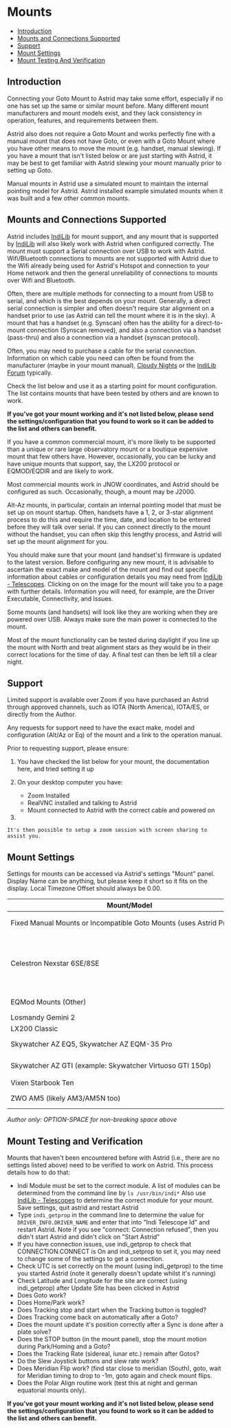 # Mounts

* [Introduction](#introduction)
* [Mounts and Connections Supported](#mounts-and-connections-supported)
* [Support](#support)
* [Mount Settings](#mount-settings)
* [Mount Testing And Verification](#mount-testing-and-verification)

## Introduction

Connecting your Goto Mount to Astrid may take some effort, especially if no one has set up the same or similar mount before. Many different mount manufacturers and mount models exist, and they lack consistency in operation, features, and requirements between them.

Astrid also does not require a Goto Mount and works perfectly fine with a manual mount that does not have Goto, or even with a Goto Mount where you have other means to move the mount (e.g. handset, manual slewing).  If you have a mount that isn't listed below or are just starting with Astrid, it may be best to get familiar with Astrid slewing your mount manually prior to setting up Goto.

Manual mounts in Astrid use a simulated mount to maintain the internal pointing model for Astrid.  Astrid installed example simulated mounts when it was built and a few other common mounts.

## Mounts and Connections Supported

Astrid includes [IndiLib](indilib.org) for mount support, and any mount that is supported by [IndiLib](indilib.org) will also likely work with Astrid when configured correctly. The mount must support a Serial connection over USB to work with Astrid.  Wifi/Bluetooth connections to mounts are not supported with Astrid due to the Wifi already being used for Astrid's Hotspot and connection to your Home network and then the general unreliability of connections to mounts over Wifi and Bluetooth.

Often, there are multiple methods for connecting to a mount from USB to serial, and which is the best depends on your mount.  Generally, a direct serial connection is simpler and often doesn't require star alignment on a handset prior to use (as Astrid can tell the mount where it is in the sky).  A mount that has a handset (e.g. Synscan) often has the ability for a direct-to-mount connection (Synscan removed), and also a connection via a handset (pass-thru) and also a connection via a handset (synscan protocol).

Often, you may need to purchase a cable for the serial connection. Information on which cable you need can often be found from the manufacturer (maybe in your mount manual), [Cloudy Nights](https://www.cloudynights.com) or the [IndiLib Forum](https://indilib.org/forum.html) typically.

Check the list below and use it as a starting point for mount configuration.  The list contains mounts that have been tested by others and are known to work.  

**If you've got your mount working and it's not listed below, please send the settings/configuration that you found to work so it can be added to the list and others can benefit.**

If you have a common commercial mount, it's more likely to be supported than a unique or rare large observatory mount or a boutique expensive mount that few others have.  However, occasionally, you can be lucky and have unique mounts that support, say, the LX200 protocol or EQMOD/EQDIR and are likely to work.

Most commercial mounts work in JNOW coordinates, and Astrid should be configured as such. Occasionally, though, a mount may be J2000.

Alt-Az mounts, in particular, contain an internal pointing model that must be set up on mount startup. Often, handsets have a 1, 2, or 3-star alignment process to do this and require the time, date, and location to be entered before they will talk over serial. If you can connect directly to the mount without the handset, you can often skip this lengthy process, and Astrid will set up the mount alignment for you.

You should make sure that your mount (and handset's) firmware is updated to the latest version.  Before configuring any new mount, it is advisable to ascertain the exact make and model of the mount and find out specific information about cables or configuration details you may need from [IndiLib - Telescopes](https://indilib.org/devices/mounts.html). Clicking on on the image for the mount will take you to a page with further details.  Information you will need, for example, are the Driver Executable, Connectivity, and Issues.

Some mounts (and handsets) will look like they are working when they are powered over USB. Always make sure the main power is connected to the mount.

Most of the mount functionality can be tested during daylight if you line up the mount with North and treat alignment stars as they would be in their correct locations for the time of day.  A final test can then be left till a clear night.

## Support

Limited support is available over Zoom if you have purchased an Astrid through approved channels, such as IOTA (North America), IOTA/ES, or directly from the Author.

Any requests for support need to have the exact make, model and configuration (Alt/Az or Eq) of the mount and a link to the operation manual.

Prior to requesting support, please ensure:

1. You have checked the list below for your mount, the documentation here, and tried setting it up
2. On your desktop computer you have:
	
	* Zoom Installed
	* RealVNC installed and talking to Astrid
	* Mount connected to Astrid with the correct cable and powered on
3. 

	It's then possible to setup a zoom session with screen sharing to assist you.
	



## Mount Settings

Settings for mounts can be accessed via Astrid's settings "Mount" panel.  Display Name can be anything, but please keep it short so it fits on the display.  Local Timezone Offset should always be 0.00.

| Mount/Model | Tested | Indi Module | Indi Telescope Id | Indi Custom Properties | Indi USB tty | Baud Rate | Mount Alignment Type | Goto Capability | Tracking Capability | Mount is J2000 | Parking Method | Cable | Notes |
| ----------- | ------ | ----------- | ----------------- | ---------------------- | ------------ | --------- | -------------------- | --------------- | ------------------- | -------------- | -------------- | ----- | ----- |
Fixed Manual Mounts or Incompatible Goto Mounts (uses Astrid Prepoint) | Yes | indi\_simulator\_telescope | <code>Telescope Simulator</code> | | /dev/ttyUSB0 | 9600 | altaz | unchecked | unchecked | unchecked | park | None | <code>This is a simulated mount and the default for prepoint, manual mounts, scopes without Goto or Goto mounts where communication isn't supported.</code> |
| Celestron Nexstar 6SE/8SE | Yes | indi\_celestron\_aux | <code>Celestron AUX</code> | <code>Celestron AUX.PORT_TYPE.PORT\_HC\_USB=On;Celestron AUX.CORDWRAP.INDI\_ENABLED=On</code> | /dev/ttyUSB0 | 19200 | altaz | checked | checked | unchecked | park | | <code>IMPORTANT: Power to the mount must be on.  The handset will show text even when not powered as it can get power via the USB, but the mount won't connect. LCD will have red backlight when power to the mount is on.  Mount must be powered on horizontal pointing North. Occasionally when started, mount may need "Try Again" on startup. Nexstar tracking is terrible, it's suggested to use the SE6/SE8 for prepoint goto.  Do not do any star alignment prior to (or after) connecting the mount, it's not required as this bypasses the regular mount firmware.</code> |
| EQMod Mounts (Other) | No | indi\_eqmod\_telescope | <code>EQMod Mount</code> | | /dev/ttyUSB0 | 115200 | eq | checked | checked | unchecked | park | USB Cable | <code>Unplug Synscan</code> |
| Losmandy Gemini 2 | Yes | indi\_lx200gemini | <code>Losmady Gemini</code> | | /dev/ttyACM0 | 9600 | eq | checked | checked | unchecked | park | | <code>See Steve Preston</code> |
| LX200 Classic | Yes | indi\_lx200classic | <code>LX200 Classic</code> | | /dev/ttyUSB0 | 9600 | altaz (should work in eq too) | checked | checked | unchecked | park | [Clearline](https://www.clearline-tech.com/repair-parts/lx200/lx200-usb-adapter.html) | <code>Tracking is permanently on with this mount.</code> |
| Skywatcher AZ EQ5, Skywatcher AZ EQM-35 Pro| Yes | indi\_eqmod\_telescope | <code>EQMod Mount</code> | | /dev/ttyUSB0 | 115200 | eq | checked | checked | unchecked | park | USB Cable | <code>Unplug Synscan</code> |
| Skywatcher AZ GTI (example: Skywatcher Virtuoso GTI 150p) | Yes | indi\_skywatcherAltAzMount | <code>Skywatcher Alt–Az</code> | | /dev/ttyUSB0 | 9600 | altaz | checked | checked | unchecked | park | | <code>Power mount on with tube horizontal and pointing north (the park position).  Use EqMod Cable.  On startup, Astrid may say "Failed to connect to mount", just click "Try Again" </code> |
| Vixen Starbook Ten | Yes | indi\_starbook\_ten | <code>Starbook Ten</code> | | /dev/null | 9600 | eq | checked | checked | unchecked | park | ethernet | <code>Connect to ethernet port on Pi. Point Dec West at startup (home position), accept warning about sun, then connect Astrid. Note Park on Starbook Ten often means RA is rotated, it is okay to start a polar alignment from this position.</code> |
| ZWO AM5 (likely AM3/AM5N too) | Yes | indi\_lx200am5 | <code>ZWO AM5</code> | | /dev/tty/ACM0 | 9600 | eq | checked | checked | unchecked | home | Regular A/B USB | |

*Author only: OPTION-SPACE for non-breaking space above*

## Mount Testing and Verification

Mounts that haven't been encountered before with Astrid (i.e., there are no settings listed above) need to be verified to work on Astrid.  This process details how to do that:

* Indi Module must be set to the correct module.  A list of modules can be determined from the command line by <code>ls /usr/bin/indi*</code>  Also use [IndiLib - Telescopes](https://indilib.org/devices/mounts.html) to determine the correct module for your mount.  Save settings, quit astrid and restart Astrid
* Type <code>indi\_getprop</code> in the command line to determine the value for <code>DRIVER\_INFO.DRIVER_NAME</code> and enter that into "Indi Telescope Id" and restart Astrid. Note if you see "connect: Connection refused", then you didn't start Astrid and didn't click on "Start Astrid"
* If you have connection issues, use indi\_getprop to check that CONNECTION.CONNECT is On and indi\_setprop to set it, you may need to change some of the settings to get a connection.
* Check UTC is set correctly on the mount (using indi\_getprop) to the time you started Astrid (note it generally doesn't update whilst it's running)
* Check Latitude and Longitude for the site are correct (using indi\_getprop) after Update Site has been clicked in Astrid
* Does Goto work?
* Does Home/Park work?
* Does Tracking stop and start when the Tracking button is toggled?
* Does Tracking come back on automatically after a Goto?
* Does the mount update it's position correctly after a Sync is done after a plate solve?
* Does the STOP button (in the mount panel), stop the mount motion during Park/Homing and a Goto?
* Does the Tracking Rate (sidereal, lunar etc.) remain after Gotos?
* Do the Slew Joystick buttons and slew rate work?
* Does Meridian Flip work? (find star close to meridian (South), goto, wait for Meridian timing to drop to -1m, goto again and check mount flips.
* Does the Polar Align routine work (test this at night and german equatorial mounts only).

**If you've got your mount working and it's not listed below, please send the settings/configuration that you found to work so it can be added to the list and others can benefit.**
